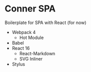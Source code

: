 # Conner SPA

Boilerplate for SPA with React (for now)

- Webpack 4
    - Hot Module
- Babel
- React 16
    - React-Markdown
    - SVG Inliner
- Stylus